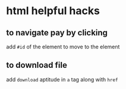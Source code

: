 # html helpful hacks

## to navigate pay by clicking
add `#id` of the element to move to the element

## to download file
add `download` aptitude in `a` tag along with `href`